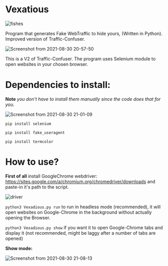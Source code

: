 # Vexatious

![fishes](https://user-images.githubusercontent.com/84932430/131382979-c86a0a35-6585-4a07-ab0e-41c9863982f4.jpg)

Program that generates Fake WebTraffic to hide yours, (Written in Python). Improved version of Traffic-Confuser. 

![Screenshot from 2021-08-30 20-57-50](https://user-images.githubusercontent.com/84932430/131383448-87603607-e526-4e93-8a63-9287de7b4ad6.png)

This is a V2 of Traffic-Confuser. The program uses Selenium module to open websites in your chosen browser. 

# Dependencies to install:

**Note** *you don't have to install them manually since the code does that for you*. 

![Screenshot from 2021-08-30 21-01-09](https://user-images.githubusercontent.com/84932430/131383816-760b1b60-19b8-43f7-a5e0-84ebbeeafad0.png)

`pip install selenium`

`pip install fake_useragent`

`pip install termcolor`

# How to use?

**First of all** install GoogleChrome webdriver: https://sites.google.com/a/chromium.org/chromedriver/downloads and paste-in it's path to the script.

![driver](https://user-images.githubusercontent.com/84932430/131385179-894426f7-8545-4d97-8290-3db2da688d63.png)

`python3 Vexadious.py run` to run in headless mode (recommended), it will open websites on Google-Chrome in the background without actually opening the Browser.

`python3 Vexadious.py show` if you want it to open Google-Chrome tabs and display it (not recommended, might be laggy after a number of tabs are opened)

**Show mode:**

![Screenshot from 2021-08-30 21-08-13](https://user-images.githubusercontent.com/84932430/131384667-db63a97c-8da8-46b0-bece-36bb5492495e.png)

